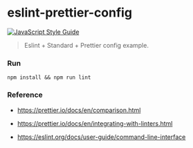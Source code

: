 # eslint-prettier-config 
[![JavaScript Style Guide](https://img.shields.io/badge/code_style-standard-brightgreen.svg)](https://standardjs.com)

> Eslint + Standard + Prettier config example.



### Run

```shell
npm install && npm run lint
```



### Reference

- https://prettier.io/docs/en/comparison.html

- https://prettier.io/docs/en/integrating-with-linters.html

- https://eslint.org/docs/user-guide/command-line-interface

